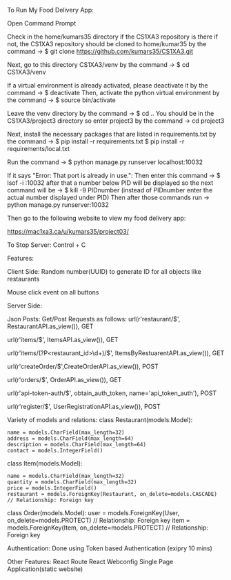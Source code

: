 To Run My Food Delivery App:

Open Command Prompt

Check in the home/kumars35 directory if the CS1XA3 repository is there if not, the CS1XA3 repository should be cloned to home/kumar35 by 
the command -> $ git clone https://github.com/kumars35/CS1XA3.git

Next, go to this directory CS1XA3/venv by the command -> $ cd CS1XA3/venv

If a virtual environment is already activated, please deactivate it by the command -> $ deactivate
Then, activate the python virtual environment by the command -> $ source bin/activate

Leave the venv directory by the command -> $ cd ..
You should be in the CS1XA3/project3 directory so enter project3 by the command -> cd project3

Next, install the necessary packages that are listed in requirements.txt by the command -> 
$ pip install -r requirements.txt $ pip install -r requirements/local.txt

Run the command -> $ python manage.py runserver localhost:10032

If it says "Error: That port is already in use.":
Then enter this command -> $ lsof -i :10032 after that a number below PID will be displayed so the next command
will be -> $ kill -9 PIDnumber (instead of PIDnumber enter the actual number displayed under PID)
Then after those commands run -> python manage.py runserver:10032

Then go to the following website to view my food delivery app:

https://mac1xa3.ca/u/kumars35/project03/

To Stop Server:
Control + C


Features:

Client Side:
Random number(UUID) to generate ID for all objects like restaurants

Mouse click event on all buttons 

Server Side:

Json Posts:
Get/Post Requests as follows:
url(r'restaurant/$', RestaurantAPI.as_view()), GET

url(r'items/$', ItemsAPI.as_view()), GET

url(r'items/(?P<restaurant_id>\d+)/$', ItemsByRestuarentAPI.as_view()), GET

url(r'createOrder/$',CreateOrderAPI.as_view()), POST

url(r'orders/$', OrderAPI.as_view()), GET

url(r'api-token-auth/$', obtain_auth_token, name='api_token_auth'), POST

url(r'register/$', UserRegistrationAPI.as_view()), POST


Variety of models and relations:
class Restaurant(models.Model):

    name = models.CharField(max_length=32)
    address = models.CharField(max_length=64)
    description = models.CharField(max_length=64)
    contact = models.IntegerField()


class Item(models.Model):

    name = models.CharField(max_length=32)
    quantity = models.CharField(max_length=32)
    price = models.IntegerField()
    restaurant = models.ForeignKey(Restaurant, on_delete=models.CASCADE) // Relationship: Foreign key


class Order(models.Model):
    user = models.ForeignKey(User, on_delete=models.PROTECT)   // Relationship: Foreign key
    item = models.ForeignKey(Item, on_delete=models.PROTECT)   // Relationship: Foreign key

Authentication:
Done using Token based Authentication (exipry 10 mins)

Other Features:
React Route
React
Webconfig
Single Page Application(static website)
